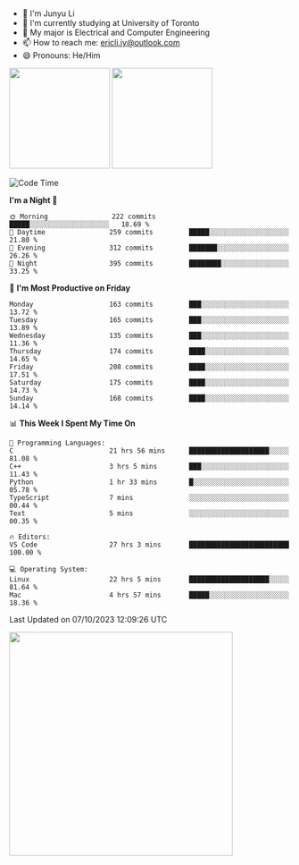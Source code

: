 ### 
- 👨 I'm Junyu Li
- 📖 I'm currently studying at University of Toronto
- 🌱 My major is Electrical and Computer Engineering
- 📫 How to reach me: ericli.jy@outlook.com
- 😄 Pronouns: He/Him

<p align="left">  
  <img height="180em" src="https://github-readme-stats-git-master-ericjyli.vercel.app/api?username=ericjyli&theme=tokyonight&show_icons=true&count_private=true&include_orgs=true" />
  <img height="180em" src="https://github-readme-stats-git-master-ericjyli.vercel.app/api/top-langs/?username=ericjyli&theme=tokyonight&count_private=true&include_orgs=true&include_orgs=true&layout=compact" />
</p>

<!--START_SECTION:waka-->
![Code Time](http://img.shields.io/badge/Code%20Time-228%20hrs%209%20mins-blue)

**I'm a Night 🦉** 

```text
🌞 Morning                222 commits         █████░░░░░░░░░░░░░░░░░░░░   18.69 % 
🌆 Daytime                259 commits         █████░░░░░░░░░░░░░░░░░░░░   21.80 % 
🌃 Evening                312 commits         ███████░░░░░░░░░░░░░░░░░░   26.26 % 
🌙 Night                  395 commits         ████████░░░░░░░░░░░░░░░░░   33.25 % 
```
📅 **I'm Most Productive on Friday** 

```text
Monday                   163 commits         ███░░░░░░░░░░░░░░░░░░░░░░   13.72 % 
Tuesday                  165 commits         ███░░░░░░░░░░░░░░░░░░░░░░   13.89 % 
Wednesday                135 commits         ███░░░░░░░░░░░░░░░░░░░░░░   11.36 % 
Thursday                 174 commits         ████░░░░░░░░░░░░░░░░░░░░░   14.65 % 
Friday                   208 commits         ████░░░░░░░░░░░░░░░░░░░░░   17.51 % 
Saturday                 175 commits         ████░░░░░░░░░░░░░░░░░░░░░   14.73 % 
Sunday                   168 commits         ████░░░░░░░░░░░░░░░░░░░░░   14.14 % 
```


📊 **This Week I Spent My Time On** 

```text
💬 Programming Languages: 
C                        21 hrs 56 mins      ████████████████████░░░░░   81.08 % 
C++                      3 hrs 5 mins        ███░░░░░░░░░░░░░░░░░░░░░░   11.43 % 
Python                   1 hr 33 mins        █░░░░░░░░░░░░░░░░░░░░░░░░   05.78 % 
TypeScript               7 mins              ░░░░░░░░░░░░░░░░░░░░░░░░░   00.44 % 
Text                     5 mins              ░░░░░░░░░░░░░░░░░░░░░░░░░   00.35 % 

🔥 Editors: 
VS Code                  27 hrs 3 mins       █████████████████████████   100.00 % 

💻 Operating System: 
Linux                    22 hrs 5 mins       ████████████████████░░░░░   81.64 % 
Mac                      4 hrs 57 mins       █████░░░░░░░░░░░░░░░░░░░░   18.36 % 
```


 Last Updated on 07/10/2023 12:09:26 UTC
<!--END_SECTION:waka-->

<img height="400em" src="https://github-readme-stats-git-master-ericjyli.vercel.app/api/wakatime?username=ericjyli&layout=compact&theme=tokyonight" />

<!--
Here are some ideas to get you started:

- 🔭 I’m currently working on ...
- 🌱 I’m currently learning ...
- 👯 I’m looking to collaborate on ...
- 🤔 I’m looking for help with ...
- 💬 Ask me about ...
- 📫 How to reach me: ...
- 😄 Pronouns: ...
- ⚡ Fun fact: ...
-->
